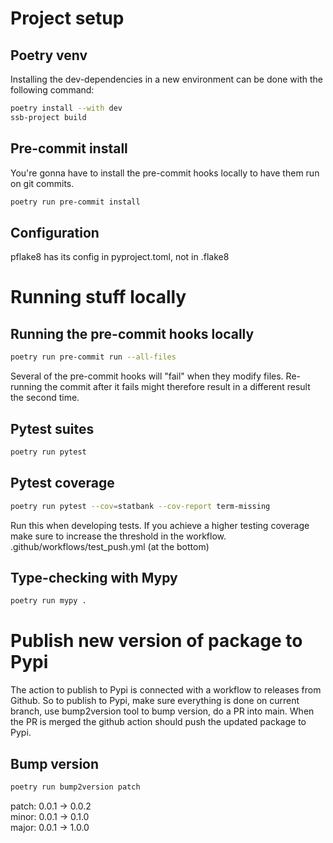 # Project setup

## Poetry venv
Installing the dev-dependencies in a new environment can be done with the following command:
```bash
poetry install --with dev
ssb-project build
```

## Pre-commit install
You're gonna have to install the pre-commit hooks locally to have them run on git commits.
```bash
poetry run pre-commit install
```

## Configuration
pflake8 has its config in pyproject.toml, not in .flake8


# Running stuff locally
## Running the pre-commit hooks locally
```bash
poetry run pre-commit run --all-files
```
Several of the pre-commit hooks will "fail" when they modify files. Re-running the commit after it fails might therefore result in a different result the second time.

## Pytest suites
```bash
poetry run pytest
```


## Pytest coverage
```bash
poetry run pytest --cov=statbank --cov-report term-missing
```
Run this when developing tests.
If you achieve a higher testing coverage make sure to increase the threshold in the workflow.
.github/workflows/test_push.yml
(at the bottom)


## Type-checking with Mypy
```bash
poetry run mypy .
```


# Publish new version of package to Pypi

The action to publish to Pypi is connected with a workflow to releases from Github.
So to publish to Pypi, make sure everything is done on current branch, use bump2version tool to bump version, do a PR into main.
When the PR is merged the github action should push the updated package to Pypi.

## Bump version
```bash
poetry run bump2version patch
```
patch: 0.0.1 -> 0.0.2 \
minor: 0.0.1 -> 0.1.0 \
major: 0.0.1 -> 1.0.0
